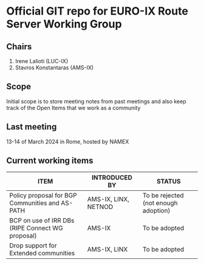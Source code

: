 # Official GIT repo for EURO-IX Route Server Working Group


## Chairs

 1. Irene Lalioti (LUC-IX)
 2. Stavros Konstantaras (AMS-IX)


## Scope

Initial scope is to store meeting notes from past meetings and also keep track of the Open Items that we work as a community


## Last meeting
 13-14 of March 2024 in Rome, hosted by NAMEX


## Current working items

|               ITEM                              |              INTRODUCED BY                  |                     STATUS                  |
| ----------------------------------------------- | ------------------------------------------- | ------------------------------------------- |
| Policy proposal for BGP Communities and AS-PATH |         AMS-IX, LINX, NETNOD                |  To be rejected (not enough adoption)       |
| BCP on use of IRR DBs (RIPE Connect WG proposal)|               AMS-IX                        |                To be adopted                |
|    Drop support for Extended communities        |             AMS-IX, LINX                    |                To be adopted                |
